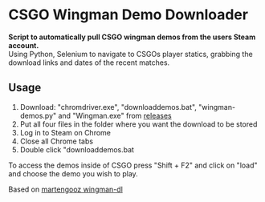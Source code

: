 # CSGO Wingman Demo Downloader
<b>Script to automatically pull CSGO wingman demos from the users Steam account.</b>
<br>
Using Python, Selenium to navigate to CSGOs player statics, grabbing the download links and dates of the recent matches.


<h2>Usage</h2>
<ol type="1">
	<li>Download: "chromdriver.exe", "downloaddemos.bat", "wingman-demos.py" and "Wingman.exe" from <a href="https://github.com/vonPB/CSGOWingmanDemoDownloader/releases">releases</a></li>
	<li>Put all four files in the folder where you want the download to be stored</li>
	<li>Log in to Steam on Chrome</li>
  <li>Close all Chrome tabs</li>
  <li>Double click "downloaddemos.bat</li>
</ol>

To access the demos inside of CSGO press "Shift + F2" and click on "load" and choose the demo you wish to play.

Based on [martengooz wingman-dl](https://github.com/martengooz/wingman-dl)
